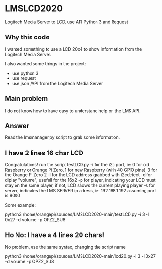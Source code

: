 # LMSLCD2020
Logitech Media Server to LCD, use API Python 3 and Request

## Why this code
I wanted something to use a LCD 20x4 to show information from the Logitech Media Server.

I also wanted some things in the project:
* use python 3
* use request
* use json /API from the Logitech Media Server

## Main problem
I do not know how to have easy to understand help on the LMS API.

## Answer
Read the lmsmanager.py script to grab some information.


## I have 2 lines 16 char LCD

Congratulations! run the script testLCD.py
-i for the i2c port, ie: 0 for old Raspberry or Orange Pi Zero, 1 for new Raspberry (with 40 GPIO pins), 3 for the Orange Pi Zero 2
-l for the LCD address grabbed with i2cdetect
-d for diplay "volume", usefull for the 16x2
-p for player, indicating your LCD must stay on the same player, if not, LCD shows the current playing player
-s for server, indicates the LMS SERVER ip adress, ie: 192.168.1.192 assuming port is 9000 

Some example:

python3 /home/orangepi/sources/LMSLCD2020-main/testLCD.py -i 3 -l 0x27 -d volume -p OPZ2_SU8

## Ho No: I have a 4 lines 20 chars!
No problem, use the same syntax, changing the script name

python3 /home/orangepi/sources/LMSLCD2020-main/lcd20.py -i 3 -l 0x27 -d volume -p OPZ2_SU8
